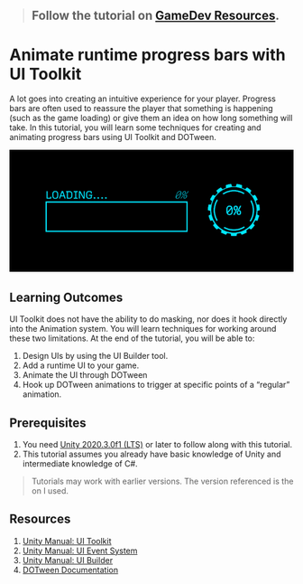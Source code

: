 > ## Follow the tutorial on [GameDev Resources](https://gamedev-resources.com/animate-runtime-progress-bars-with-ui-toolkit/).

# Animate runtime progress bars with UI Toolkit

A lot goes into creating an intuitive experience for your player. Progress bars are often used to reassure the player that something is happening (such as the game loading) or give them an idea on how long something will take. In this tutorial, you will learn some techniques for creating and animating progress bars using UI Toolkit and DOTween.

![Example](./1-final.gif)

## Learning Outcomes
UI Toolkit does not have the ability to do masking, nor does it hook directly into the Animation system. You will learn techniques for working around these two limitations. At the end of the tutorial, you will be able to:

1.	Design UIs by using the UI Builder tool.
2.	Add a runtime UI to your game.
3.	Animate the UI through DOTween
4.	Hook up DOTween animations to trigger at specific points of a “regular” animation.

## Prerequisites

1.	You need [Unity 2020.3.0f1 (LTS)](https://unity3d.com/get-unity/download) or later to follow along with this tutorial.
2.	This tutorial assumes you already have basic knowledge of Unity and intermediate knowledge of C#.

> Tutorials may work with earlier versions. The version referenced is the on I used.

## Resources

1. [Unity Manual: UI Toolkit](https://docs.unity3d.com/2020.1/Documentation/Manual/UIElements.html)
2. [Unity Manual: UI Event System](https://docs.unity3d.com/2020.1/Documentation/Manual/UIE-Events.html)
3. [Unity Manual: UI Builder](https://docs.unity3d.com/Packages/com.unity.ui.builder@1.0/manual/index.html)
4. [DOTween Documentation](http://dotween.demigiant.com/documentation.php)

